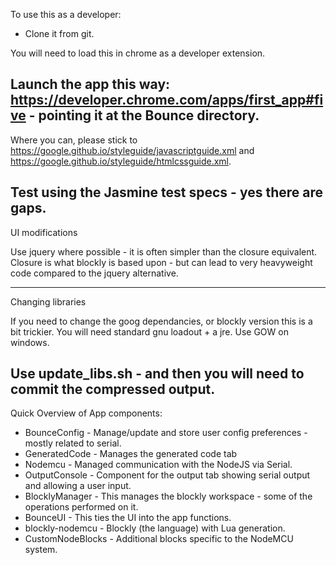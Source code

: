 To use this as a developer:
* Clone it from git.

You will need to load this in chrome as a developer extension. 

Launch the app this way: 
https://developer.chrome.com/apps/first_app#five - pointing it at the Bounce directory.
---
Where you can, please stick to https://google.github.io/styleguide/javascriptguide.xml and https://google.github.io/styleguide/htmlcssguide.xml.

Test using the Jasmine test specs - yes there are gaps.
---
UI modifications

Use jquery where possible - it is often simpler than the closure equivalent.
Closure is what blockly is based upon - but can lead to very heavyweight code compared to the jquery alternative.

---
Changing libraries

If you need to change the goog dependancies, or blockly version this is a bit trickier. 
You will need standard gnu loadout + a jre. Use GOW on windows.

Use update_libs.sh - and then you will need to commit the compressed output.
---
Quick Overview of App components:
* BounceConfig - Manage/update and store user config preferences - mostly related to serial.
* GeneratedCode - Manages the generated code tab
* Nodemcu - Managed communication with the NodeJS via Serial.
* OutputConsole - Component for the output tab showing serial output and allowing a user input.
* BlocklyManager - This manages the blockly workspace - some of the operations performed on it.
* BounceUI - This ties the UI into the app functions.
* blockly-nodemcu - Blockly (the language) with Lua generation.
* CustomNodeBlocks - Additional blocks specific to the NodeMCU system.
